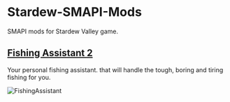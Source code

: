 # Stardew-SMAPI-Mods

SMAPI mods for Stardew Valley game.

## [Fishing Assistant 2](https://github.com/GhostUnderBlanket/Stardew-SMAPI-Mods/tree/main/FishingAssistant2)
Your personal fishing assistant. that will handle the tough, boring and tiring fishing for you.

![FishingAssistant](FishingAssistant2/Image/FishingAssistant2.gif)
